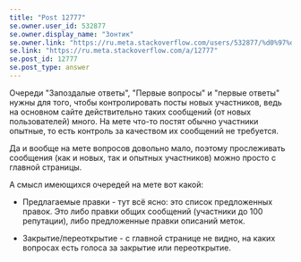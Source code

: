 ```yaml
---
title: "Post 12777"
se.owner.user_id: 532877
se.owner.display_name: "Зонтик"
se.owner.link: "https://ru.meta.stackoverflow.com/users/532877/%d0%97%d0%be%d0%bd%d1%82%d0%b8%d0%ba"
se.link: "https://ru.meta.stackoverflow.com/a/12777"
se.post_id: 12777
se.post_type: answer
---
```

<p>Очереди &quot;Запоздалые ответы&quot;, &quot;Первые вопросы&quot; и &quot;первые ответы&quot; нужны для того, чтобы контролировать посты новых участников, ведь на основном сайте действительно таких сообщений  (от новых пользователей) много. На мете что-то постят обычно участники опытные, то есть контроль за качеством их сообщений не требуется.</p>
<p>Да и вообще на мете вопросов довольно мало, поэтому прослеживать сообщения (как и новых, так и опытных участников) можно просто с главной страницы.</p>
<p>А смысл имеющихся очередей на мете вот какой:</p>
<ul>
<li><p>Предлагаемые правки - тут всё ясно: это список предложенных правок. Это либо правки общих сообщений (участники до 100 репутации), либо предложенные правки описаний меток.</p>
</li>
<li><p>Закрытие/переоткрытие - с главной странице не видно, на каких  вопросах есть голоса за закрытие или переоткрытие.</p>
</li>
</ul>
